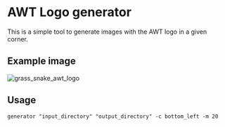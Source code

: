 # AWT Logo generator

This is a simple tool to generate images with the AWT logo in a given corner.

## Example image
![grass_snake_awt_logo](https://github.com/user-attachments/assets/df20b8a7-fe2d-4d01-856c-af46520db2e9)

## Usage
`generator "input_directory" "output_directory" -c bottom_left -m 20`
